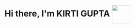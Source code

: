 # Hi there, I'm KIRTI GUPTA  <img src= "https://user-images.githubusercontent.com/87939523/186597189-c0c3dadc-f110-4914-8aa5-2b7fca3e7990.gif" width="60" top='0' height="60" align="center"/>



<!--
**Kirti-Gupta12/Kirti-Gupta12** is a ✨ _special_ ✨ repository because its `README.md` (this file) appears on your GitHub profile.

Here are some ideas to get you started:
 ![hi](https://user-images.githubusercontent.com/87939523/186597189-c0c3dadc-f110-4914-8aa5-2b7fca3e7990.gif)

- 🔭 I’m currently working on ...
- 🌱 I’m currently learning ...
- 👯 I’m looking to collaborate on ...
- 🤔 I’m looking for help with ...
- 💬 Ask me about ...
- 📫 How to reach me: ...
- 😄 Pronouns: ...
- ⚡ Fun fact: ...
-->
